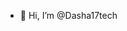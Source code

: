 - 👋 Hi, I’m @Dasha17tech

<!---
Dasha17tech/Dasha17tech is a ✨ special ✨ repository because its `README.md` (this file) appears on your GitHub profile.
You can click the Preview link to take a look at your changes.
--->
